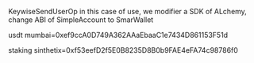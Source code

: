 KeywiseSendUserOp
in this case of use, we modifier a SDK of ALchemy, change ABI of SimpleAccount to SmarWallet



usdt mumbai=0xef9ccA0D749A362AAaEbaaC1e7434D861153F51d

staking sinthetix=0xf53eefD2f5E0B8235D8B0b9FAE4eFA74c98786f0